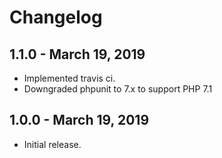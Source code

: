 # Changelog

## 1.1.0 - March 19, 2019

- Implemented travis ci.
- Downgraded phpunit to 7.x to support PHP 7.1

## 1.0.0 - March 19, 2019

- Initial release.
